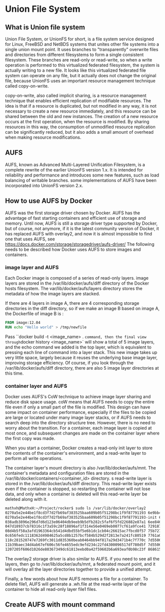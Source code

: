 # Union File System

## What is Union file system

Union File System, or UnionFS for short, is a file system service designed for Linux, FreeBSD and NetBDS systems that unites other file systems into a single union mount point. It uses branches to "transparently" overwrite files and directories from different filesystems to form a single consistent filesystem. These branches are read-only or read-write, so when a write operation is performed to this virtualized federated filesystem, the system is actually writing to a new file. It looks like this virtualized federated file system can operate on any file, but it actually does not change the original file, because UnionFS uses an important resource management technique called copy-on-write.

copy-on-write, also called implicit sharing, is a resource management technique that enables efficient replication of modifiable resources. The idea is that if a resource is duplicated, but not modified in any way, it is not necessary to create a new resource immediately, and this resource can be shared between the old and new instances. The creation of a new resource occurs at the first operation, when the resource is modified. By sharing resources in this way, the consumption of unmodified resource replication can be significantly reduced, but it also adds a small amount of overhead when making resource modifications.

## AUFS

AUFS, known as Advanced Multi-Layered Unification Filesystem, is a complete rewrite of the earlier UnionFS version 1.x. It is intended for reliability and performance and introduces some new features, such as load balancing of writable branches. some implementations of AUFS have been incorporated into UnionFS version 2.x.

## How to use AUFS by Docker

AUFS was the first storage driver chosen by Docker. AUFS has the advantage of fast starting containers and efficient use of storage and memory. Until now, AUFS is still a storage driver type supported by Docker, but of course, not anymore, if it is the latest community version of Docker, it has replaced AUFS with overlay2, and now it is almost impossible to find one that uses AUFS, see https://docs.docker.com/storage/storagedriver/aufs-driver/ The following needs to be described how Docker uses AUFS to store images and containers.

### image layer and AUFS

Each Docker image is composed of a series of read-only layers. image layers are stored in the /var/lib/docker/aufs/diff directory of the Docker hosts filesystem. The var/lib/docker/aufs/layers directory stores the metadata of how the image layers are stacked.


If there are 4 layers in image A, there are 4 corresponding storage directories in the diff directory, so if we make an image B based on image A, the Dockerfile of image B is :

```dockerfile
FROM image:12.04
RUN echo "Hello world" > /tmp/newfile
```

Pass ``docker build -t <image_name> . ` command, then the final view through `docker history <image_name>` will show a total of 5 image layers, and the echo command we added is the top layer, which is equivalent to pressing each line of command into a layer stack. This new image takes up very little space, largely because it reuses the underlying base image layer, improving storage efficiency. Of course, if you look through the /var/lib/docker/aufs/diff directory, there are also 5 image layer directories at this time.

### container layer and AUFS


Docker uses AUFS's CoW technique to achieve image layer sharing and reduce disk space usage. coW means that AUFS needs to copy the entire file even if only a small part of the file is modified. This design can have some impact on container performance, especially if the files to be copied are large or located under many image layer stacks, or if AUFS needs to search deep into the directory structure tree. However, there is no need to worry about the transition. For a container, each image layer is copied at most once, and subsequent changes are made on the container layer where the first copy was made.

When you start a container, Docker creates a read-only init layer to store the contents of the container's environment, and a read-write layer to perform all write operations.

The container layer's mount directory is also /var/lib/docker/aufs/mnt. The container's metadata and configuration files are stored in the /var/lib/docker/containers/<container_id> directory. s read-write layer is stored in the /var/lib/docker/aufs/diff directory. This read-write layer exists even if the container is stopped, so restarting the container will not lose data, and only when a container is deleted will this read-write layer be deleted along with it.

```bash
mathxh@MathxH:~/Project/rocker$ sudo ls /var/lib/docker/overlay2
0270a5e2e44be1f8cd3f7d2fb69af383525baa609b05f51298bc1f9f87791193 6e9bb43d35de999754fa986fd717fedfe92aeba234da631354e7a48030b6d39a
0270a5e2e44be1f8cd3f7d2fb69af383525baa609b05f51298bc1f9f87791193-init 6ed463275f62b359f83cce87148cf62f8c6dea0ba756e796e8fa02b423997934
038adb3896e296d7d6d123e06404db9eeb9b5dfb282c5faf6f5fd226882e87a1 6ee846113d7c16018ec3c37c04a8cd8a824cd2f06851b2f3bd29734d3d152fe9
047d18937cb78316c1f3a59c28f18896af1f314e56e0469eb0077cf61a9fce41 72918772406b95619d3186b5fd4d542ec5e497b70add0e51d8f91a5d01f0328b
08d4b5f58a3afd1963364cb541d4dbd55bf5e6b1dc1cb04c26615ac7fbcd8f57 75b727d82fe7a8e3259f12e9a1dd9d325d3099ed7aba3ec7591a7cbe65c89d1e
0c656fedc1118362d4984625a5cd8b1257bcf584b529d2f2813e7a241fc80519 7761a0111c5ecb1fb38aec8734ab22f27915dc4c05699ead3568e24b234abc05
118c281520747e7269fc3011d835360beab0464bb94f817a29d3471b4c7f770c 7d55067bd90ac6eabe4260edd9ea873c044bfa0d6c1fb348702ba0671f83c335
11b39baec34d4ab67ef606c56fe4655edc9efd234c22fd4300096517df780d5f 7d55067bd90ac6eabe4260edd9ea873c044bfa0d6c1fb348702ba0671f83c335-init
1207205f606d1026de80367349dc61813eebd0a42f59602b6a693eaf0b98c23f 8686152f0c6fd08f829cec47bbc2c87cf76b2861f9bbf3cbbe22d95843e7b61f


```

The overlay2 storage driver is also similar to AUFS. if you need to see all the layers, then go to /var/lib/docker/aufs/mnt, a federated mount point, and it will overlay all the layer directories together to provide a unified attempt.

Finally, a few words about how AUFS removes a file for a container. To delete file1, AUFS will generate a .wh.file at the read-write layer of the container to hide all read-only layer file1 files.

## Create AUFS with mount command

